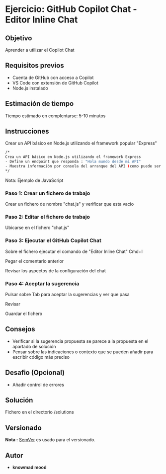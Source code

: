# Ejercicio: GitHub Copilot Chat - Editor Inline Chat

## Objetivo

Aprender a utilizar el Copilot Chat

## Requisitos previos

- Cuenta de GitHub con acceso a Copilot
- VS Code con extensión de GitHub Copilot
- Node.js instalado

## Estimación de tiempo

Tiempo estimado en complentarse: 5-10 minutos

## Instrucciones

Crear un API básico en Node.js utilizando el framework popular "Express"

```bash
/*
Crea un API básico en Node.js utilizando el framework Express
- Define un endpoint que responda : "Hola mundo desde mi API"
- Muestra información por consola del arranque del API (como puede ser el puerto)
*/
```

Nota: Ejemplo de JavaScript

### Paso 1: Crear un fichero de trabajo

Crear un fichero de nombre "chat.js" y verificar que esta vacio

### Paso 2: Editar el fichero de trabajo

Ubicarse en el fichero "chat.js"

### Paso 3: Ejecutar el GitHub Copilot Chat

Sobre el fichero ejecutar el comando de "Editor Inline Chat" Cmd+I

Pegar el comentario anterior

Revisar los aspectos de la configuración del chat

### Paso 4: Aceptar la sugerencia

Pulsar sobre Tab para aceptar la sugerencias y ver que pasa

Revisar

Guardar el fichero

## Consejos

- Verificar si la sugerencia propuesta se parece a la propuesta en el apartado de solución
- Pensar sobre las indicaciones o contexto que se pueden añadir para escribir código más preciso

## Desafio (Opcional)

- Añadir control de errores

## Solución

Fichero en el directorio /solutions

## Versionado

**Nota :** [SemVer](http://semver.org/) es usado para el versionado.

## Autor

* **knowmad mood**